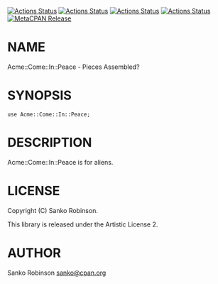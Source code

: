 [![Actions Status](https://github.com/sanko/Acme-Come-In-Peace/actions/workflows/linux.yaml/badge.svg)](https://github.com/sanko/Acme-Come-In-Peace/actions) [![Actions Status](https://github.com/sanko/Acme-Come-In-Peace/actions/workflows/windows.yaml/badge.svg)](https://github.com/sanko/Acme-Come-In-Peace/actions) [![Actions Status](https://github.com/sanko/Acme-Come-In-Peace/actions/workflows/osx.yaml/badge.svg)](https://github.com/sanko/Acme-Come-In-Peace/actions) [![Actions Status](https://github.com/sanko/Acme-Come-In-Peace/actions/workflows/freebsd.yaml/badge.svg)](https://github.com/sanko/Acme-Come-In-Peace/actions) [![MetaCPAN Release](https://badge.fury.io/pl/Acme-Come-In-Peace.svg)](https://metacpan.org/release/Acme-Come-In-Peace)
# NAME

Acme::Come::In::Peace - Pieces Assembled?

# SYNOPSIS

    use Acme::Come::In::Peace;

# DESCRIPTION

Acme::Come::In::Peace is for aliens.

# LICENSE

Copyright (C) Sanko Robinson.

This library is released under the Artistic License 2.

# AUTHOR

Sanko Robinson <sanko@cpan.org>
